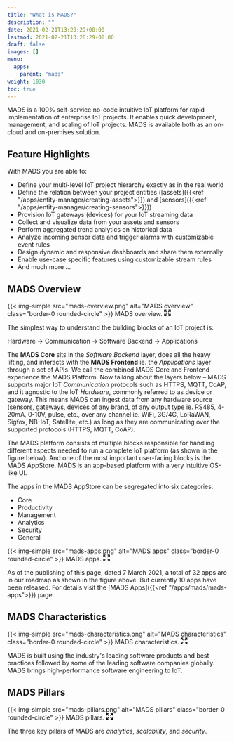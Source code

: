 ```yaml
---
title: "What is MADS?"
description: ""
date: 2021-02-21T13:28:29+08:00
lastmod: 2021-02-21T13:28:29+08:00
draft: false
images: []
menu:
  apps:
    parent: "mads"
weight: 1030
toc: true
---
```


MADS is a 100% self-service no-code intuitive IoT platform for rapid implementation of enterprise IoT projects. It enables quick development, management, and scaling of IoT projects. MADS is available both as an on-cloud and on-premises solution.

## Feature Highlights

With MADS you are able to:

* Define your multi-level IoT project hierarchy exactly as in the real world
* Define the relation between your project entities ([assets]({{<ref "/apps/entity-manager/creating-assets">}}) and [sensors]({{<ref "/apps/entity-manager/creating-sensors">}}))
* Provision IoT gateways (devices) for your IoT streaming data
* Collect and visualize data from your assets and sensors
* Perform aggregated trend analytics on historical data
* Analyze incoming sensor data and trigger alarms with customizable event rules
* Design dynamic and responsive dashboards and share them externally
* Enable use-case specific features using customizable stream rules
* And much more ...

## MADS Overview

{{< img-simple src="mads-overview.png" alt="MADS overview" class="border-0 rounded-circle" >}}
MADS overview. [![Enlarge](enlarge.png "Enlarge")](mads-overview.png)

The simplest way to understand the building blocks of an IoT project is:

Hardware → Communication → Software Backend → Applications

The **MADS Core** sits in the *Software Backend* layer, does all the heavy lifting, and interacts with the **MADS Frontend** ie. the *Applications* layer through a set of APIs. We call the combined MADS Core and Frontend experience the MADS Platform. Now talking about the layers below – MADS supports major IoT *Communication* protocols such as HTTPS, MQTT, CoAP, and it agnostic to the IoT *Hardware*, commonly referred to as device or gateway. This means MADS can ingest data from any hardware source (sensors, gateways, devices of any brand, of any output type ie. RS485, 4-20mA, 0-10V, pulse, etc., over any channel ie. WiFi, 3G/4G, LoRaWAN, Sigfox, NB-IoT, Satellite, etc.) as long as they are communicating over the supported protocols (HTTPS, MQTT, CoAP).

The MADS platform consists of multiple blocks responsible for handling different aspects needed to run a complete IoT platform (as shown in the figure below). And one of the most important user-facing blocks is the MADS AppStore. MADS is an app-based platform with a very intuitive OS-like UI.

The apps in the MADS AppStore can be segregated into six categories:

* Core
* Productivity
* Management
* Analytics
* Security
* General

{{< img-simple src="mads-apps.png" alt="MADS apps" class="border-0 rounded-circle" >}}
MADS apps. [![Enlarge](enlarge.png "Enlarge")](mads-apps.png)

As of the publishing of this page, dated 7 March 2021, a total of 32 apps are in our roadmap as shown in the figure above. But currently 10 apps have been released. For details visit the [MADS Apps]({{<ref "/apps/mads/mads-apps">}}) page.

## MADS Characteristics

{{< img-simple src="mads-characteristics.png" alt="MADS characteristics" class="border-0 rounded-circle" >}}
MADS characteristics. [![Enlarge](enlarge.png "Enlarge")](mads-characteristics.png)

MADS is built using the industry's leading software products and best practices followed by some of the leading software companies globally. MADS brings high-performance software engineering to IoT.

## MADS Pillars

{{< img-simple src="mads-pillars.png" alt="MADS pillars" class="border-0 rounded-circle" >}}
MADS pillars. [![Enlarge](enlarge.png "Enlarge")](mads-pillars.png)

The three key pillars of MADS are _analytics_, _scalability_, and _security_.
